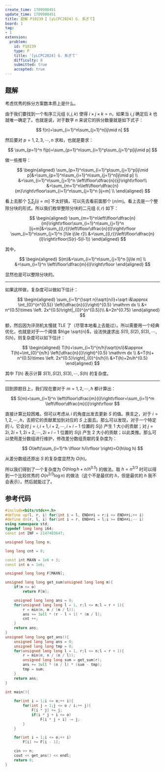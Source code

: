 ```yaml
---
create_time: 1709980451
update_time: 1709980451
title: 题解 P10239【 [yLCPC2024] G. 系ぎて】
board: 1
tag:
- 1
extension:
  problem:
    id: P10239
    type: P
    title: '[yLCPC2024] G. 系ぎて'
    difficulty: 8
    submitted: true
    accepted: true
---
```


## 题解

考虑优秀的拆分方案数本质上是什么。

由于我们要找到一个有序三元组 $(i,j,k)$ 使得 $i\times j\times k=n$，如果当 $i,j$ 确定后 $k$ 也就唯一确定了。也就是说，对于数字 $n$ 来说它的拆分数量就是如下式子：

$$
f(n)=\sum_{i=1}^n\sum_{j=1}^n[ij\mid n]
$$

然后要对 $p=1,2,3,\cdots,n$ 求和，也就是要求：

$$
\sum_{p=1}^n f(p)=\sum_{p=1}^n\sum_{i=1}^p\sum_{j=1}^p[ij\mid p]
$$

做一些推导：

$$
\begin{aligned}
\sum_{p=1}^n\sum_{i=1}^p\sum_{j=1}^p[ij\mid p]&=\sum_{p=1}^n\sum_{i=1}^n\sum_{j=1}^n[ij\mid p] \\
&=\sum_{i=1}^n\sum_{j=1}^n \left\lfloor\dfrac{n}{ij}\right\rfloor\\
&=\sum_{m=1}^n\left\lfloor\dfrac{n}{m}\right\rfloor\sum_{i=1}^n\sum_{j=1}^n [ij=m] \\
\end{aligned}
$$

看上去那个 $\sum_i\sum_j[ij=m]$ 不太好搞，可以先去看前面那个 $\lfloor n/m\rfloor$。看上去是一个整除分块的形式。所以我们枚举整除分块的二元组 $(l,r)$ 如下：

$$
\begin{aligned}
\sum_{m=1}^n\left\lfloor\dfrac{n}{m}\right\rfloor\sum_{i=1}^n\sum_{j=1}^n [ij=m]&=\sum_{(l,r)}\left\lfloor\dfrac{n}{l}\right\rfloor \sum_{i=1}^n\sum_{j=1}^n [l\le ij\le r]\\
&=\sum_{(l,r)}\left\lfloor\dfrac{n}{l}\right\rfloor(S(r)-S(l-1))
\end{aligned}
$$

其中，

$$
\begin{aligned}
S(m)&=\sum_{i=1}^n\sum_{j=1}^n [ij\le m] \\
&=\sum_{i=1}^n \left\lfloor\dfrac{m}{i}\right\rfloor
\end{aligned}
$$

显然也是可以整除分块的。

---

如果这样做，复杂度可以做如下估计：

$$
\begin{aligned}
\sum_{i=1}^{\sqrt n}\sqrt{n/i}+\sqrt i&\approx \int_{0}^{n^{0.5}} \left(\dfrac{n}{i}\right)^{0.5} \mathrm dx \\
&= n^{0.5}\times \left. 2x^{0.5}\right|_{0}^{n^{0.5}}\\
&=2n^{0.75}
\end{aligned}
$$

额，然后因为评测机太慢就 TLE 了（尽管本地看上去能过）。所以需要用一个经典优化，也就是对于一个阈值 $h\ge \sqrt{n}$，设法快速求出 $S(1),S(2),S(3),\cdots,S(h)$，则复杂度可以如下估计：

$$
\begin{aligned}
T(h)+\sum_{i=1}^{n/h}\sqrt{n/i}&\approx T(h)+\int_{0}^{n/h} \left(\dfrac{n}{i}\right)^{0.5} \mathrm dx \\
&=T(h)+ n^{0.5}\times \left. 2x^{0.5}\right|_{0}^{n/h}\\
&=T(h)+2n/h^{0.5}
\end{aligned}
$$

其中 $T(h)$ 表示计算 $S(1),S(2),S(3),\cdots,S(h)$ 的复杂度。

---

回到原题目上，我们现在要对于 $m=1,2,\cdots,h$ 都计算出：

$$
S(m)=\sum_{i=1}^n \left\lfloor\dfrac{m}{i}\right\rfloor=\sum_{i=1}^m \left\lfloor\dfrac{m}{i}\right\rfloor
$$

直接计算比较困难。但可以考虑从 $i$ 的角度出发去更新 $S$ 的值。换言之，对于 $i=1,2,\cdots,h$，去把它的贡献累加到对应的 $S$ 上面去。那么可以发现，对于一个特定的 $i$，它会对 $j=i,i+1,i+2,\cdots,i+i-1$ 位置的 $S(j)$ 产生 $1$ 大小的贡献；对 $j=2i,2i+1,2i+2,\cdots,2i+i-1$ 位置的 $S(j)$ 产生 $2$ 大小的贡献；以此类推。那么可以使用差分数组进行维护，修改差分数组贡献的复杂度为：

$$
O\left(\sum_{i=1}^h \lfloor h/i\rfloor \right)=O(h\log h)
$$

从差分数组还原出 $S$ 的复杂度显然为 $O(h)$。

所以我们得到了一个复杂度为 $O(h\log h+n/h^{0.5})$ 的做法。取 $h=n^{2/3}$ 时可以得到一个比较优秀的 $O(n^{2/3}\log n)$ 的做法（这个不是最优的 $h$，但是最优的 $h$ 我不会表示）。然后就能过了。

## 参考代码

```cpp
#include<bits/stdc++.h>
#define up(l, r, i) for(int i = l, END##i = r;i <= END##i;++ i)
#define dn(r, l, i) for(int i = r, END##i = l;i >= END##i;-- i)
using namespace std;
typedef long long i64;
const int INF = 2147483647;

unsigned long long n;

long long cnt = 0;

const int MAXN = 1e6 + 3;
const int o = 1e6;

unsigned long long F[MAXN];

unsigned long long get_sum(unsigned long long m){
    if(m <= o)
        return F[m];

    unsigned long long ans = 0;
    for(unsigned long long l = 1, r;l <= m;l = r + 1){
        r = min(n, m / (m / l));
        ans += 1ull * (r - l + 1) * (m / l);
        cnt ++;
    }
    return ans;
}
unsigned long long get_ans(){
    unsigned long long ans = 0;
    unsigned long long tmp = 0;
    for(unsigned long long l = 1, r;l <= n;l = r + 1){
        r = min(n, n / (n / l));
        unsigned long long sum = get_sum(r);
        ans += 1ull * (n / l) * (sum - tmp);
        tmp = sum;
    }
    return ans;
}

int main(){
    
    for(int i = 1;i <= o;++ i){
        for(int j = 1;j <= o / i;++ j){
            F[i * j] += j;
            if(i * j + i <= o)
                F[i * j + i] -= j;
        }
    }

    for(int i = 1;i <= o;++ i)
        F[i] += F[i - 1];

    cin >> n;
    cout << get_ans() << endl;
    return 0;
}
